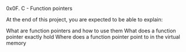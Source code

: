 0x0F. C - Function pointers

At the end of this project, you are expected to be able to explain:

What are function pointers and how to use them
What does a function pointer exactly hold
Where does a function pointer point to in the virtual memory